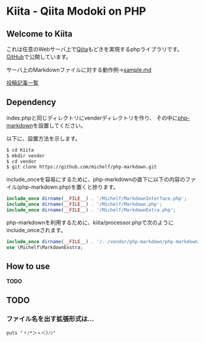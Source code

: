 Kiita - Qiita Modoki on PHP
====

Welcome to Kiita
----
これは任意のWebサーバ上で[Qiita](http://qiita.com/)もどきを実現するphpライブラリです。
[GitHub](https://github.com/K-atc/Kiita)で公開しています。

サーバ上のMarkdownファイルに対する動作例→[sample.md](http://katc.sakura.ne.jp/Kiita/?file=sample.md)

[投稿記事一覧](http://katc.sakura.ne.jp/Kiita/?list)

Dependency
----
index.phpと同じディレクトリにvenderディレクトリを作り、
その中に[php-markdown](https://michelf.ca/projects/php-markdown/)を設置してください。

以下に、設置方法を示します。
```bash
$ cd Kiita
$ mkdir vendor
$ cd vendor
$ git clone https://github.com/michelf/php-markdown.git
```

include_onceを容易にするために、php-markdownの直下に以下の内容のファイル(php-markdown.php)を置くと捗ります。
```php
include_once dirname(__FILE__) . '/Michelf/MarkdownInterface.php';
include_once dirname(__FILE__) . '/Michelf/Markdown.php';
include_once dirname(__FILE__) . '/Michelf/MarkdownExtra.php';
```

php-markdownを利用するために、kiita/processor.phpで次のようにinclude_onceされます。
```php
include_once dirname(__FILE__) . '/../vendor/php-markdown/php-markdown.php';
use \Michelf\MarkdownExstra;
```

How to use
----
**TODO**

TODO
----
### ファイル名を出す拡張形式は…

```ruby: test.rb 
puts "ヾﾉ*＞ㅅ＜)ﾉｼ"
```
